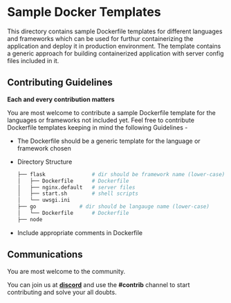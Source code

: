 # Sample Docker Templates

This directory contains sample Dockerfile templates for different languages and
frameworks which can be used for furthur containerizing the application and deploy
it in production environment. The template contains a generic approach for building
containerized application with server config files included in it.

## Contributing Guidelines

**Each and every contribution matters**

You are most welcome to contribute a sample Dockerfile template for the languages or
frameworks not included yet. Feel free to contribute Dockerfile templates keeping
in mind the following Guidelines - 

* The Dockerfile should be a generic template for the language or framework chosen
* Directory Structure 

	```bash
	├── flask   			# dir should be framework name (lower-case)
	│	├── Dockerfile		# Dockerfile
	│	├── nginx.default	# server files
	│	├── start.sh		# shell scripts
	│	└── uwsgi.ini
	├── go				# dir should be langauge name (lower-case)
	│	└── Dockerfile		# Dockerfile
	├── node

	```
	
* Include appropriate comments in Dockerfile

## Communications

You are most welcome to the community. 

You can join us at **[discord](https://discord.gg/jsRG5qx2gp)**  and use the __#contrib__ channel
to start contributing and solve your all doubts.

